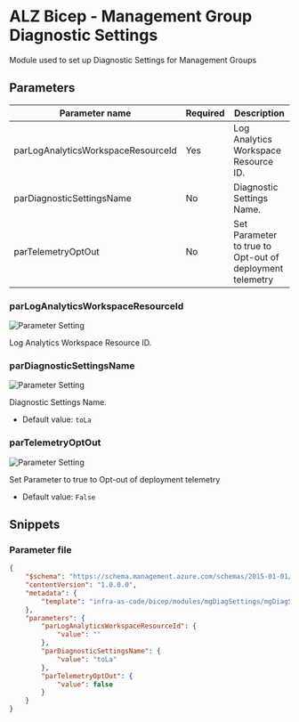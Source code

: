 # ALZ Bicep - Management Group Diagnostic Settings

Module used to set up Diagnostic Settings for Management Groups

## Parameters

Parameter name | Required | Description
-------------- | -------- | -----------
parLogAnalyticsWorkspaceResourceId | Yes      | Log Analytics Workspace Resource ID.
parDiagnosticSettingsName | No       | Diagnostic Settings Name.
parTelemetryOptOut | No       | Set Parameter to true to Opt-out of deployment telemetry

### parLogAnalyticsWorkspaceResourceId

![Parameter Setting](https://img.shields.io/badge/parameter-required-orange?style=flat-square)

Log Analytics Workspace Resource ID.

### parDiagnosticSettingsName

![Parameter Setting](https://img.shields.io/badge/parameter-optional-green?style=flat-square)

Diagnostic Settings Name.

- Default value: `toLa`

### parTelemetryOptOut

![Parameter Setting](https://img.shields.io/badge/parameter-optional-green?style=flat-square)

Set Parameter to true to Opt-out of deployment telemetry

- Default value: `False`

## Snippets

### Parameter file

```json
{
    "$schema": "https://schema.management.azure.com/schemas/2015-01-01/deploymentParameters.json#",
    "contentVersion": "1.0.0.0",
    "metadata": {
        "template": "infra-as-code/bicep/modules/mgDiagSettings/mgDiagSettings.json"
    },
    "parameters": {
        "parLogAnalyticsWorkspaceResourceId": {
            "value": ""
        },
        "parDiagnosticSettingsName": {
            "value": "toLa"
        },
        "parTelemetryOptOut": {
            "value": false
        }
    }
}
```
